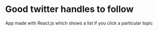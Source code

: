 # Good twitter handles to follow
App  made with React.js which shows a list if you click a particular topic
